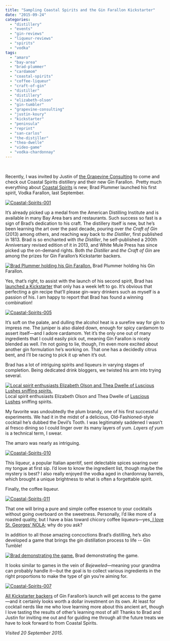 ```yaml
---
title: "Sampling Coastal Spirits and the Gin Farallon Kickstarter"
date: "2015-09-24"
categories:
  - "distillery"
  - "events"
  - "gin-reviews"
  - "liqueur-reviews"
  - "spirits"
  - "vodka"
tags:
  - "amaro"
  - "bay-area"
  - "brad-plummer"
  - "cardamom"
  - "coastal-spirits"
  - "coffee-liqueur"
  - "craft-of-gin"
  - "distiller"
  - "distillery"
  - "elizabeth-olson"
  - "gin-tumbler"
  - "grapevine-consulting"
  - "justin-koury"
  - "kickstarter"
  - "peninsula"
  - "reprint"
  - "san-carlos"
  - "the-distiller"
  - "thea-dwelle"
  - "video-game"
  - "vodka-chardonnay"
---
```


 

Recently, I was invited by Justin of [the Grapevine Consulting](http://thegrapevineconsulting.com/) to come and check out Coastal Spirits distillery and their new Gin Farallon.  Pretty much everything about [Coastal Spirits](http://coastalspirits.co/home/) is new; Brad Plummer launched his first spirit, Vodka Farallon, last September.

[![Coastal-Spirits-001](http://s3.amazonaws.com/thegourmez-wpmedia/2015/09/Coastal-Spirits-001-500x334.jpg)](http://s3.amazonaws.com/thegourmez-wpmedia/2015/09/Coastal-Spirits-001.jpg)

It’s already picked up a medal from the American Distilling Institute and is available in many Bay Area bars and restaurants. Such success so fast is a sign of Brad’s dedication to his craft. The distillery itself is new, but he’s been learning the art over the past decade, pouring over _the Craft of Gin_ (2013) among others, and reaching way back to _the Distiller_, first published in 1813. Brad is so enchanted with _the Distiller_, he self-published a 200th Anniversary revised edition of it in 2013, and White Mule Press has since picked up the on-demand rights. Both _the Distiller_ and _the Craft of Gin_ are among the prizes for Gin Farallon’s Kickstarter backers.




<div class="caption">

[![Brad Plummer holding his Gin Farallon.](http://s3.amazonaws.com/thegourmez-wpmedia/2015/09/Coastal-Spirits-002-334x500.jpg)](http://s3.amazonaws.com/thegourmez-wpmedia/2015/09/Coastal-Spirits-002.jpg) Brad Plummer holding his Gin Farallon.</div>


Yes, that’s right, to assist with the launch of his second spirit, Brad has [launched a Kickstarter](https://www.kickstarter.com/projects/2025469976/gin-farallon-the-launch/description) that only has a week left to go. It’s obvious that perfecting a gin recipe that’ll please gin-wary drinkers such as myself is a passion of his. I am happy to report that Brad has found a winning combination!

[![Coastal-Spirits-005](http://s3.amazonaws.com/thegourmez-wpmedia/2015/09/Coastal-Spirits-005-334x500.jpg)](http://s3.amazonaws.com/thegourmez-wpmedia/2015/09/Coastal-Spirits-005.jpg)

It’s soft on the palate, and dulling the alcohol heat is a surefire way for gin to impress me. The juniper is also dialed down, enough for spicy cardamom to assert itself—and I adore cardamom. Yet it’s the only one out of many ingredients that I could easily pick out, meaning Gin Farallon is nicely blended as well. I’m not going to lie, though, I’m even more excited about another gin formulation he’s working on. That one has a decidedly citrus bent, and I’ll be racing to pick it up when it’s out.

Brad has a lot of intriguing spirits and liqueurs in varying stages of completion. Being dedicated drink bloggers, we twisted his arm into trying several.




<div class="caption">

[![Local spirit enthusiasts Elizabeth Olson and Thea Dwelle of Luscious Lushes sniffing spirits.](http://s3.amazonaws.com/thegourmez-wpmedia/2015/09/Coastal-Spirits-009-500x334.jpg)](http://s3.amazonaws.com/thegourmez-wpmedia/2015/09/Coastal-Spirits-009.jpg) Local spirit enthusiasts Elizabeth Olson and Thea Dwelle of [Luscious Lushes](http://lusciouslushes.com/) sniffing spirits.</div>


My favorite was undoubtedly the plum brandy, one of his first successful experiments. We had it in the midst of a delicious, Old-Fashioned-style cocktail he’s dubbed the Devil’s Tooth. I was legitimately saddened I wasn’t al fresco dining so I could linger over its many layers of yum. _Layers of yum_ is a technical term, I swear.

The amaro was nearly as intriguing.

[![Coastal-Spirits-010](http://s3.amazonaws.com/thegourmez-wpmedia/2015/09/Coastal-Spirits-010-334x500.jpg)](http://s3.amazonaws.com/thegourmez-wpmedia/2015/09/Coastal-Spirits-010.jpg)

This liqueur, a popular Italian aperitif, sent delectable spices soaring over my tongue at first sip. I’d love to know the ingredient list, though maybe the mystery is best? I also really enjoyed the vodka aged in chardonnay barrels, which brought a unique brightness to what is often a forgettable spirit.

Finally, the coffee liqueur.

[![Coastal-Spirits-011](http://s3.amazonaws.com/thegourmez-wpmedia/2015/09/Coastal-Spirits-011-334x500.jpg)](http://s3.amazonaws.com/thegourmez-wpmedia/2015/09/Coastal-Spirits-011.jpg)

That one will bring a pure and simple coffee essence to your cocktails without going overboard on the sweetness. Personally, I’d like more of a roasted quality, but I have a bias toward chicory coffee liqueurs—yes[, I love St. Georges’ NOLA;](http://thegourmez.com/2015/08/05/st-george-spirits-tasting-room/) why do you ask?

In addition to all those amazing concoctions Brad’s distilling, he’s also developed a game that brings the gin distillation process to life -- Gin Tumble!




<div class="caption">

[![Brad demonstrating the game.](http://s3.amazonaws.com/thegourmez-wpmedia/2015/09/Coastal-Spirits-006-500x334.jpg)](http://s3.amazonaws.com/thegourmez-wpmedia/2015/09/Coastal-Spirits-006.jpg) Brad demonstrating the game.</div>


It looks similar to games in the vein of _Bejeweled_—meaning your grandma can probably handle it—but the goal is to collect various ingredients in the right proportions to make the type of gin you’re aiming for.

[![Coastal-Spirits-007](http://s3.amazonaws.com/thegourmez-wpmedia/2015/09/Coastal-Spirits-007-500x334.jpg)](http://s3.amazonaws.com/thegourmez-wpmedia/2015/09/Coastal-Spirits-007.jpg)

[All Kickstarter backers](https://www.kickstarter.com/projects/2025469976/gin-farallon-the-launch/description) of Gin Farallon’s launch will get access to the game—and it certainly looks worth a dollar investment on its own. At least for cocktail nerds like me who love learning more about this ancient art, though I love tasting the results of other’s learning most of all! Thanks to Brad and Justin for inviting me out and for guiding me through all the future treats we have to look forward to from Coastal Spirits.

_Visited 20 September 2015._
